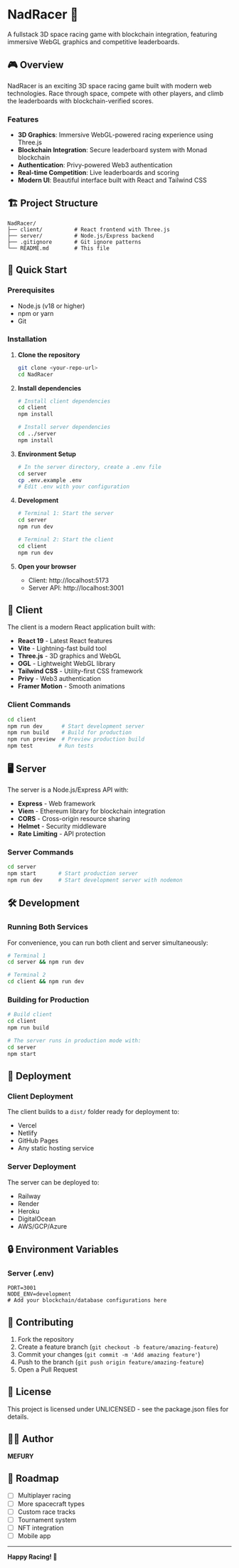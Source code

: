 # NadRacer 🚀

A fullstack 3D space racing game with blockchain integration, featuring immersive WebGL graphics and competitive leaderboards.

## 🎮 Overview

NadRacer is an exciting 3D space racing game built with modern web technologies. Race through space, compete with other players, and climb the leaderboards with blockchain-verified scores.

### Features

- **3D Graphics**: Immersive WebGL-powered racing experience using Three.js
- **Blockchain Integration**: Secure leaderboard system with Monad blockchain
- **Authentication**: Privy-powered Web3 authentication
- **Real-time Competition**: Live leaderboards and scoring
- **Modern UI**: Beautiful interface built with React and Tailwind CSS

## 🏗️ Project Structure

```
NadRacer/
├── client/          # React frontend with Three.js
├── server/          # Node.js/Express backend
├── .gitignore       # Git ignore patterns
└── README.md        # This file
```

## 🚀 Quick Start

### Prerequisites

- Node.js (v18 or higher)
- npm or yarn
- Git

### Installation

1. **Clone the repository**
   ```bash
   git clone <your-repo-url>
   cd NadRacer
   ```

2. **Install dependencies**
   ```bash
   # Install client dependencies
   cd client
   npm install

   # Install server dependencies
   cd ../server
   npm install
   ```

3. **Environment Setup**
   ```bash
   # In the server directory, create a .env file
   cd server
   cp .env.example .env
   # Edit .env with your configuration
   ```

4. **Development**
   ```bash
   # Terminal 1: Start the server
   cd server
   npm run dev

   # Terminal 2: Start the client
   cd client
   npm run dev
   ```

5. **Open your browser**
   - Client: http://localhost:5173
   - Server API: http://localhost:3001

## 📁 Client

The client is a modern React application built with:

- **React 19** - Latest React features
- **Vite** - Lightning-fast build tool
- **Three.js** - 3D graphics and WebGL
- **OGL** - Lightweight WebGL library
- **Tailwind CSS** - Utility-first CSS framework
- **Privy** - Web3 authentication
- **Framer Motion** - Smooth animations

### Client Commands

```bash
cd client
npm run dev      # Start development server
npm run build    # Build for production
npm run preview  # Preview production build
npm test        # Run tests
```

## 🖥️ Server

The server is a Node.js/Express API with:

- **Express** - Web framework
- **Viem** - Ethereum library for blockchain integration
- **CORS** - Cross-origin resource sharing
- **Helmet** - Security middleware
- **Rate Limiting** - API protection

### Server Commands

```bash
cd server
npm start       # Start production server
npm run dev     # Start development server with nodemon
```

## 🛠️ Development

### Running Both Services

For convenience, you can run both client and server simultaneously:

```bash
# Terminal 1
cd server && npm run dev

# Terminal 2  
cd client && npm run dev
```

### Building for Production

```bash
# Build client
cd client
npm run build

# The server runs in production mode with:
cd server
npm start
```

## 🚀 Deployment

### Client Deployment
The client builds to a `dist/` folder ready for deployment to:
- Vercel
- Netlify
- GitHub Pages
- Any static hosting service

### Server Deployment
The server can be deployed to:
- Railway
- Render
- Heroku
- DigitalOcean
- AWS/GCP/Azure

## 🔒 Environment Variables

### Server (.env)
```
PORT=3001
NODE_ENV=development
# Add your blockchain/database configurations here
```

## 🤝 Contributing

1. Fork the repository
2. Create a feature branch (`git checkout -b feature/amazing-feature`)
3. Commit your changes (`git commit -m 'Add amazing feature'`)
4. Push to the branch (`git push origin feature/amazing-feature`)
5. Open a Pull Request

## 📝 License

This project is licensed under UNLICENSED - see the package.json files for details.

## 👨‍💻 Author

**MEFURY**

## 🎯 Roadmap

- [ ] Multiplayer racing
- [ ] More spacecraft types
- [ ] Custom race tracks
- [ ] Tournament system
- [ ] NFT integration
- [ ] Mobile app

---

**Happy Racing! 🏁**